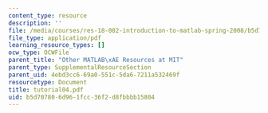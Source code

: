 ```yaml
---
content_type: resource
description: ''
file: /media/courses/res-18-002-introduction-to-matlab-spring-2008/b5d707806d961fcc36f2d8fbbbb15804_tutorial04.pdf
file_type: application/pdf
learning_resource_types: []
ocw_type: OCWFile
parent_title: "Other MATLAB\xAE Resources at MIT"
parent_type: SupplementalResourceSection
parent_uid: 4ebd3cc6-69a0-551c-5da6-7211a532469f
resourcetype: Document
title: tutorial04.pdf
uid: b5d70780-6d96-1fcc-36f2-d8fbbbb15804
---
```

